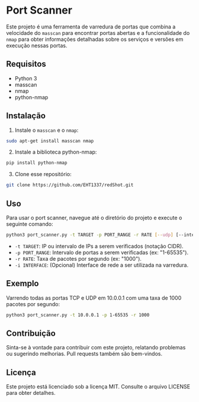# Port Scanner

Este projeto é uma ferramenta de varredura de portas que combina a velocidade do `masscan` para encontrar portas abertas e a funcionalidade do `nmap` para obter informações detalhadas sobre os serviços e versões em execução nessas portas.

## Requisitos

- Python 3
- masscan
- nmap
- python-nmap

## Instalação

1. Instale o `masscan` e o `nmap`:

```sh
sudo apt-get install masscan nmap
```

2. Instale a biblioteca python-nmap:

```sh
pip install python-nmap
```

3. Clone esse repositório:

```sh
git clone https://github.com/EHT1337/redShot.git
```

## Uso

Para usar o port scanner, navegue até o diretório do projeto e execute o seguinte comando:

```sh
python3 port_scanner.py -t TARGET -p PORT_RANGE -r RATE [--udp] [--interface INTERFACE]
```

* `-t TARGET`: IP ou intervalo de IPs a serem verificados (notação CIDR).
* `-p PORT_RANGE`: Intervalo de portas a serem verificadas (ex: "1-65535").
* `-r RATE`: Taxa de pacotes por segundo (ex: "1000").
* `-i INTERFACE`: (Opcional) Interface de rede a ser utilizada na varredura.

## Exemplo

Varrendo todas as portas TCP e UDP em 10.0.0.1 com uma taxa de 1000 pacotes por segundo:

```sh
python3 port_scanner.py -t 10.0.0.1 -p 1-65535 -r 1000 
```

## Contribuição
Sinta-se à vontade para contribuir com este projeto, relatando problemas ou sugerindo melhorias. Pull requests também são bem-vindos.

## Licença
Este projeto está licenciado sob a licença MIT. Consulte o arquivo LICENSE para obter detalhes.
